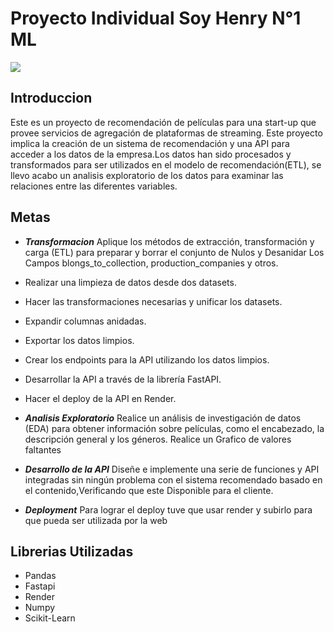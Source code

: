# Proyecto Individual Soy Henry N°1  ML
![](https://assets.soyhenry.com/henry-landing/assets/Henry/logo-white.png)

## Introduccion
Este es un proyecto de recomendación de películas para una start-up que provee servicios de agregación de plataformas de streaming. Este proyecto implica la creación de un sistema de recomendación y una API para acceder a los datos de la empresa.Los datos han sido procesados y transformados para ser utilizados en el modelo de recomendación(ETL),
se llevo acabo un analisis exploratorio de los datos para examinar las relaciones entre las diferentes variables.

## Metas
- ***Transformacion***
Aplique los métodos de extracción, transformación y carga (ETL) para preparar y borrar el conjunto de Nulos y Desanidar Los Campos blongs_to_collection, production_companies y otros.
-  Realizar una limpieza de datos desde dos datasets.
- Hacer las transformaciones necesarias y unificar los datasets.
- Expandir columnas anidadas.
- Exportar los datos limpios.
- Crear los endpoints para la API utilizando los datos limpios.
- Desarrollar la API a través de la librería FastAPI.
- Hacer el deploy de la API en Render.

- ***Analisis Exploratorio***
Realice un análisis de investigación de datos (EDA) para obtener información sobre películas, como el encabezado, la descripción general y los géneros.
Realice un Grafico de valores faltantes 

- ***Desarrollo de la API***
Diseñe e implemente una serie de funciones y API integradas sin ningún problema con el sistema recomendado basado en el contenido,Verificando que este Disponible para el cliente.
- ***Deployment***
Para lograr el deploy tuve que usar render y subirlo para que pueda ser utilizada por la web

## Librerias Utilizadas
- Pandas
- Fastapi
- Render
- Numpy
- Scikit-Learn

